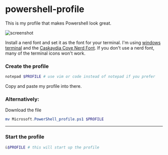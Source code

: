 # powershell-profile
This is my profile that makes Powershell look great.

![screenshot](https://media.discordapp.net/attachments/753198748871557151/959191980431278130/unknown.png)

Install a nerd font and set it as the font for your terminal. I'm using [windows terminal](https://github.com/Microsoft/Terminal) and the [Caskaydia Cove Nerd Font](https://github.com/ryanoasis/nerd-fonts/tree/master/patched-fonts/CascadiaCode).
If you don't use a nerd font, many of the terminal icons won't work.

### Create the profile
```powershell
notepad $PROFILE # use vim or code instead of notepad if you prefer
```
Copy and paste my profile into there.

### Alternatively:
Download the file
```powershell
mv Microsoft.PowerShell_profile.ps1 $PROFILE
```

---
### Start the profile
```powershell
&$PROFILE # this will start up the profile 
```
